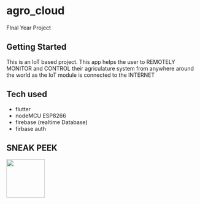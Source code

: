 # agro_cloud

FInal Year Project

## Getting Started

This is an IoT based project. This app helps the user to REMOTELY MONITOR and CONTROL their agriculature system from anywhere around the world
as the IoT module is connected to the INTERNET

## Tech used
- flutter
- nodeMCU ESP8266
- firebase (realtime Database)
- firbase auth


## SNEAK PEEK

<img src="https://user-images.githubusercontent.com/64712526/128555898-06828d9a-5b1e-40a8-9e82-a31d32ad8947.jpg" width="100" height="100">
